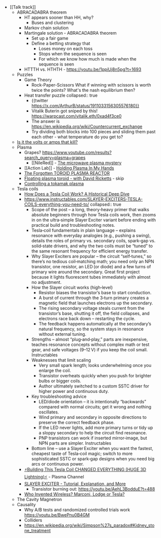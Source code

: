 - [[Talk track]]
	- ABRACADABRA theorem
		- HT appears sooner than HH, why?
			- Buses and clustering
		- Markov chain solution
		- Martingale solution - ABRACADABRA theorem
			- Set up a fair game
			- Define a betting strategy that
				- Loses money on each toss
				- Stops when the sequence is seen
				- For which we know how much is made when the sequence is seen
		- HTTTH vs. HTHTH - https://youtu.be/1ppiUj8n5pg?t=1693
	- Puzzles
		- Game Theory
			- Rock-Paper-Scissors
			  What if winning with scissors is worth twice the points? What's the nash equilibrium then?
		- Heat transfer puzzle
		  collapsed:: true
			- {{twitter https://x.com/ArthurB/status/1911033156305576180}}
			- Vitalik Buterin got sniped by this!
			  https://warpcast.com/vitalik.eth/0xad4f3ce0
			- The answer is https://en.wikipedia.org/wiki/Countercurrent_exchange
			- Try dividing both blocks into 100 pieces and sliding them past each other - what temperature do you get to?
	- [Is it the volts or amps that kill?](https://youtu.be/BGD-oSwJv3E?t=86)
	- Plasma
		- Grapes?
		  https://www.youtube.com/results?search_query=plasma+grapes
			- [[NileRed]] - [The microwave plasma mystery](https://youtu.be/l0u8Vtf2GoQ)
		- [[Action Lab]] - [Holding Plasma In My Hands](https://youtu.be/X-QgC6Trns4)
		- [The Forgotten TOROID PLASMA REACTOR](https://youtu.be/Rw3sfhW3Bt0)
		- [Floating plasma toroid - with David Ricketts](https://youtu.be/iXqbCmTt1Yg) - skip
		- [Controlling a tokamak plasma](https://youtu.be/I8hXBrEhxKU)
	- Tesla coils
		- [How Does a Tesla Coil Work? A Historical Deep Dive](https://youtu.be/IN9jb3fzZd0)
		- https://www.instructables.com/SLAYER-EXCITERS-TESLA-COILS-everything-you-need-to/
		  collapsed:: true
			- Scope of the post – a long, theory‑heavy primer that walks absolute beginners through how Tesla coils work, then zooms in on the ultra‑simple Slayer Exciter variant before ending with practical build and troubleshooting notes.
			- Tesla‑coil fundamentals in plain language – explains resonance with everyday analogies (e.g., pushing a swing), details the roles of primary vs. secondary coils, spark‑gap vs. solid‑state drivers, and why the two coils must be “tuned” to the same resonant frequency for efficient energy transfer.
			- Why Slayer Exciters are popular – the circuit “self‑tunes,” so there’s no tedious coil‑matching math; you need only an NPN transistor, one resistor, an LED (or diode) and a few turns of primary wire around the secondary. Great first project because it lights fluorescent tubes immediately with almost no adjustment.
			- How the Slayer circuit works (high‑level)
				- Resistor biases the transistor’s base to start conduction.
				- A burst of current through the 3‑turn primary creates a magnetic field that launches electrons up the secondary.
				- The rising secondary voltage steals current from the transistor’s base, shutting it off, the field collapses, and electrons race back down – restarting the cycle.
				- The feedback happens automatically at the secondary’s natural frequency, so the system stays in resonance without external tuning.
			- Strengths – almost “plug‑and‑play,” parts are inexpensive, teaches resonance concepts without complex math or test gear, and safe voltages (9–12 V) if you keep the coil small. 
			  Instructables
			- Weaknesses that limit scaling
				- Very small spark length; looks underwhelming once you enlarge the coil.
				- Transistor overheats quickly when you push for brighter bulbs or bigger coils.
				- Author ultimately switched to a custom SSTC driver for higher power and continuous duty.
			- Key troubleshooting advice
				- LED/diode orientation – it is intentionally “backwards” compared with normal circuits; get it wrong and nothing oscillates.
				- Wind primary and secondary in opposite directions to preserve the correct feedback phase.
				- If the LED never lights, add more primary turns or tidy up a sloppy secondary to help the circuit find resonance.
				- PNP transistors can work if inserted mirror‑image, but NPN parts are simpler. 
				  Instructables
			- Bottom line – use a Slayer Exciter when you want the fastest, cheapest taste of Tesla‑coil magic; switch to more sophisticated SSTC or spark‑gap designs when you need big arcs or continuous power.
		- [⚡Building This Tesla Coil CHANGED EVERYTHING (HUGE 3D Lightning)⚡](https://youtu.be/wWIeUsnqkRk) - Plasma Channel
		- [SLAYER EXCITER - Tutorial, Explanation, and More](https://youtu.be/AehL3BodduE)
			- Transistor burning out: https://youtu.be/AehL3BodduE?t=488
		- [Who Invented Wireless? Marconi, Lodge or Tesla?](https://youtu.be/dc41FCzeZNw)
	- The Cavity Magnetron
	- Causality
		- Why A/B tests and randomized controlled trials work
		  https://youtu.be/BwePnu0B4GM
		- Colliders
		- https://en.wikipedia.org/wiki/Simpson%27s_paradox#Kidney_stone_treatment
